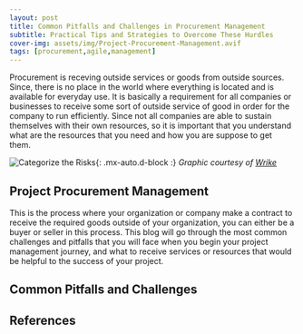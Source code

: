 ```yaml
---
layout: post
title: Common Pitfalls and Challenges in Procurement Management
subtitle: Practical Tips and Strategies to Overcome These Hurdles
cover-img: assets/img/Project-Procurement-Management.avif
tags: [procurement,agile,management]
---
```


Procurement is receving outside services or goods from outside sources. Since, there is no place in the world where everything is located and is available for everyday use. It is basically a requirement for all companies or businesses to receive some sort of outside service of good in order for the company to run efficiently. Since not all companies are able to sustain themselves with their own resources, so it is important that you understand what are the resources that you need and how you are suppose to get them.

![Categorize the Risks](/agile-blog/assets/img/iStock-1179385252.jpg){: .mx-auto.d-block :}
*Graphic courtesy of [Wrike](https://www.wrike.com/blog/what-is-risk-identification-project-management/)*

## Project Procurement Management

This is the process where your organization or company make a contract to receive the required goods outside of your organization, you can either be a buyer or seller in this process. This blog will go through the most common challenges and pitfalls that you will face when you begin your project management journey, and what to receive services or resources that would be helpful to the success of your project. 

## Common Pitfalls and Challenges


## References

[^1]:”What is Project Procurement Management” [Wrike](https://www.wrike.com/project-management-guide/faq/what-is-project-procurement-management/).
[^2]: "ChatGPT"[openAI](https://chat.openai.com/c/35261832-8011-4c3e-af2c-9dd5547b3382).
[^3]: "Information Technology Project Management"[SCHWALBE](https://handoutset.com/wp-content/uploads/2022/05/Information-Technology-Project-Management-Kathy-Schwalbe.pdf)).
